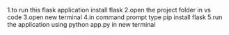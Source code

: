 1.to run this flask application install flask
2.open the project folder in vs code
3.open new terminal
4.in command prompt type pip install flask 
5.run the application using python app.py in new terminal
